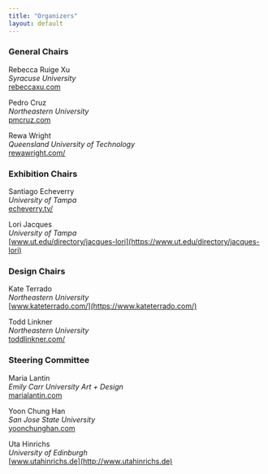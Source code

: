 ```yaml
---
title: "Organizers"
layout: default
---
```


### General Chairs

Rebecca Ruige Xu\
_Syracuse University_\
[rebeccaxu.com](http://rebeccaxu.com)

Pedro Cruz\
_Northeastern University_\
[pmcruz.com](https://pmcruz.com/)

Rewa Wright\
_Queensland University of Technology_\
[rewawright.com/](https://rewawright.com/)

### Exhibition Chairs	

Santiago Echeverry\
_University of Tampa_\
[echeverry.tv/](https://echeverry.tv/)

Lori Jacques\
_University of Tampa_\
[www.ut.edu/directory/jacques-lori](https://www.ut.edu/directory/jacques-lori)

### Design Chairs	

Kate Terrado\
_Northeastern University_\
[www.kateterrado.com/](https://www.kateterrado.com/)

Todd Linkner\
_Northeastern University_\
[toddlinkner.com/](https://toddlinkner.com/)

### Steering Committee

Maria Lantin\
_Emily Carr University Art + Design_\
[marialantin.com](http://marialantin.com)

Yoon Chung Han\
_San Jose State University_\
[yoonchunghan.com](http://yoonchunghan.com)

Uta Hinrichs\
_University of Edinburgh_\
[www.utahinrichs.de](http://www.utahinrichs.de)

